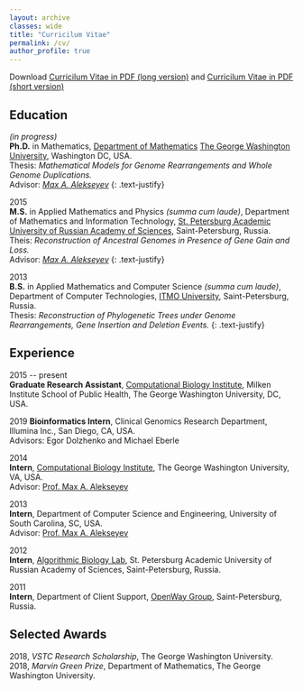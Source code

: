 ```yaml
---
layout: archive
classes: wide
title: "Curricilum Vitae"
permalink: /cv/
author_profile: true
---
```


Download [Curricilum Vitae in PDF (long version)](https://www.dropbox.com/s/zgc30iy719nclls/cv_avdeyev.pdf?dl=0) and [Curricilum Vitae in PDF (short version)](https://www.dropbox.com/s/t49xv27c3b5vvmb/short_cv_avdeyev.pdf?dl=0)

## Education 
*(in progress)*  
**Ph.D.** in Mathematics, [Department of Mathematics](https://math.columbian.gwu.edu/) [The George Washington University](https://www.gwu.edu/), Washington DC, USA.  
Thesis: *Mathematical Models for Genome Rearrangements and Whole Genome Duplications.*  
Advisor: [*Max A. Alekseyev*](https://home.gwu.edu/~maxal/)
{: .text-justify}

2015  
**M.S.** in Applied Mathematics and Physics *(summa cum laude)*, Department of Mathematics and Information Technology, [St. Petersburg Academic University of Russian Academy of Sciences](http://mit.spbau.ru/en/about), Saint-Petersburg, Russia.  
Theis: *Reconstruction of Ancestral Genomes in Presence of Gene Gain and Loss.*  
Advisor: [*Max A. Alekseyev*](https://home.gwu.edu/~maxal/)
{: .text-justify}

2013  
**B.S.** in Applied Mathematics and Computer Science *(summa cum laude)*, Department of Computer Technologies, [ITMO University](http://en.ifmo.ru/en/), Saint-Petersburg, Russia.  
Thesis: *Reconstruction of Phylogenetic Trees under Genome Rearrangements, Gene Insertion and Deletion Events.*
{: .text-justify}

## Experience 
2015 -- present  
**Graduate Research Assistant**, [Computational Biology Institute](https://cbi.gwu.edu), Milken Institute School of Public Health, The George Washington University, DC, USA. 

2019 
**Bioinformatics Intern**, Clinical Genomics Research Department, Illumina Inc., San Diego, CA, USA.  
Advisors: Egor Dolzhenko and Michael Eberle

2014  
**Intern**, [Computational Biology Institute](https://cbi.gwu.edu), The George Washington University, VA, USA.  
Advisor: [Prof. Max A. Alekseyev](https://home.gwu.edu/~maxal/)

2013  
**Intern**, Department of Computer Science and Engineering, University of South Carolina, SC, USA.  
Advisor: [Prof. Max A. Alekseyev](https://home.gwu.edu/~maxal/)

2012  
**Intern**, [Algorithmic Biology Lab](http://bioinf.spbau.ru/en), St. Petersburg Academic University of Russian Academy of Sciences, Saint-Petersburg, Russia.

2011  
**Intern**, Department of Client Support, [OpenWay Group](https://www.openwaygroup.com/), Saint-Petersburg, Russia. 

## Selected Awards
2018, *VSTC Research Scholarship*, The George Washington University.  
2018, *Marvin Green Prize*, Department of Mathematics, The George Washington University.
